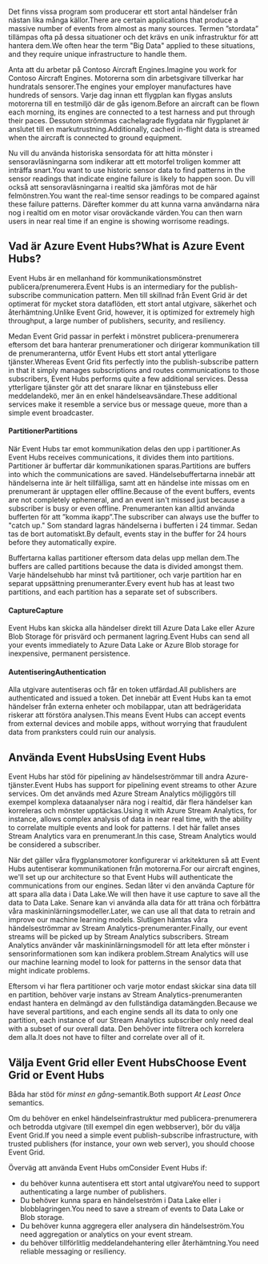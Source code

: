 <span data-ttu-id="4cae7-101">Det finns vissa program som producerar ett stort antal händelser från nästan lika många källor.</span><span class="sxs-lookup"><span data-stu-id="4cae7-101">There are certain applications that produce a massive number of events from almost as many sources.</span></span> <span data-ttu-id="4cae7-102">Termen ”stordata” tillämpas ofta på dessa situationer och det krävs en unik infrastruktur för att hantera dem.</span><span class="sxs-lookup"><span data-stu-id="4cae7-102">We often hear the term "Big Data" applied to these situations, and they require unique infrastructure to handle them.</span></span>

<span data-ttu-id="4cae7-103">Anta att du arbetar på Contoso Aircraft Engines.</span><span class="sxs-lookup"><span data-stu-id="4cae7-103">Imagine you work for Contoso Aircraft Engines.</span></span> <span data-ttu-id="4cae7-104">Motorerna som din arbetsgivare tillverkar har hundratals sensorer.</span><span class="sxs-lookup"><span data-stu-id="4cae7-104">The engines your employer manufactures have hundreds of sensors.</span></span> <span data-ttu-id="4cae7-105">Varje dag innan ett flygplan kan flygas ansluts motorerna till en testmiljö där de gås igenom.</span><span class="sxs-lookup"><span data-stu-id="4cae7-105">Before an aircraft can be flown each morning, its engines are connected to a test harness and put through their paces.</span></span> <span data-ttu-id="4cae7-106">Dessutom strömmas cachelagrade flygdata när flygplanet är anslutet till en markutrustning.</span><span class="sxs-lookup"><span data-stu-id="4cae7-106">Additionally, cached in-flight data is streamed when the aircraft is connected to ground equipment.</span></span>

<span data-ttu-id="4cae7-107">Nu vill du använda historiska sensordata för att hitta mönster i sensoravläsningarna som indikerar att ett motorfel troligen kommer att inträffa snart.</span><span class="sxs-lookup"><span data-stu-id="4cae7-107">You want to use historic sensor data to find patterns in the sensor readings that indicate engine failure is likely to happen soon.</span></span> <span data-ttu-id="4cae7-108">Du vill också att sensoravläsningarna i realtid ska jämföras mot de här felmönstren.</span><span class="sxs-lookup"><span data-stu-id="4cae7-108">You want the real-time sensor readings to be compared against these failure patterns.</span></span> <span data-ttu-id="4cae7-109">Därefter kommer du att kunna varna användarna nära nog i realtid om en motor visar oroväckande värden.</span><span class="sxs-lookup"><span data-stu-id="4cae7-109">You can then warn users in near real time if an engine is showing worrisome readings.</span></span>

## <a name="what-is-azure-event-hubs"></a><span data-ttu-id="4cae7-110">Vad är Azure Event Hubs?</span><span class="sxs-lookup"><span data-stu-id="4cae7-110">What is Azure Event Hubs?</span></span>

<span data-ttu-id="4cae7-111">Event Hubs är en mellanhand för kommunikationsmönstret publicera/prenumerera.</span><span class="sxs-lookup"><span data-stu-id="4cae7-111">Event Hubs is an intermediary for the publish-subscribe communication pattern.</span></span> <span data-ttu-id="4cae7-112">Men till skillnad från Event Grid är det optimerat för mycket stora dataflöden, ett stort antal utgivare, säkerhet och återhämtning.</span><span class="sxs-lookup"><span data-stu-id="4cae7-112">Unlike Event Grid, however, it is optimized for extremely high throughput, a large number of publishers, security, and resiliency.</span></span>

<span data-ttu-id="4cae7-113">Medan Event Grid passar in perfekt i mönstret publicera-prenumerera eftersom det bara hanterar prenumerationer och dirigerar kommunikation till de prenumeranterna, utför Event Hubs ett stort antal ytterligare tjänster.</span><span class="sxs-lookup"><span data-stu-id="4cae7-113">Whereas Event Grid fits perfectly into the publish-subscribe pattern in that it simply manages subscriptions and routes communications to those subscribers, Event Hubs performs quite a few additional services.</span></span> <span data-ttu-id="4cae7-114">Dessa ytterligare tjänster gör att det snarare liknar en tjänstebuss eller meddelandekö, mer än en enkel händelseavsändare.</span><span class="sxs-lookup"><span data-stu-id="4cae7-114">These additional services make it resemble a service bus or message queue, more than a simple event broadcaster.</span></span>

#### <a name="partitions"></a><span data-ttu-id="4cae7-115">Partitioner</span><span class="sxs-lookup"><span data-stu-id="4cae7-115">Partitions</span></span> ####
<span data-ttu-id="4cae7-116">När Event Hubs tar emot kommunikation delas den upp i partitioner.</span><span class="sxs-lookup"><span data-stu-id="4cae7-116">As Event Hubs receives communications, it divides them into partitions.</span></span> <span data-ttu-id="4cae7-117">Partitioner är buffertar där kommunikationen sparas.</span><span class="sxs-lookup"><span data-stu-id="4cae7-117">Partitions are buffers into which the communications are saved.</span></span> <span data-ttu-id="4cae7-118">Händelsebuffertarna innebär att händelserna inte är helt tillfälliga, samt att en händelse inte missas om en prenumerant är upptagen eller offline.</span><span class="sxs-lookup"><span data-stu-id="4cae7-118">Because of the event buffers, events are not completely ephemeral, and an event isn't missed just because a subscriber is busy or even offline.</span></span> <span data-ttu-id="4cae7-119">Prenumeranten kan alltid använda bufferten för att ”komma ikapp”.</span><span class="sxs-lookup"><span data-stu-id="4cae7-119">The subscriber can always use the buffer to "catch up."</span></span> <span data-ttu-id="4cae7-120">Som standard lagras händelserna i bufferten i 24 timmar. Sedan tas de bort automatiskt.</span><span class="sxs-lookup"><span data-stu-id="4cae7-120">By default, events stay in the buffer for 24 hours before they automatically expire.</span></span>

<span data-ttu-id="4cae7-121">Buffertarna kallas partitioner eftersom data delas upp mellan dem.</span><span class="sxs-lookup"><span data-stu-id="4cae7-121">The buffers are called partitions because the data is divided amongst them.</span></span> <span data-ttu-id="4cae7-122">Varje händelsehubb har minst två partitioner, och varje partition har en separat uppsättning prenumeranter.</span><span class="sxs-lookup"><span data-stu-id="4cae7-122">Every event hub has at least two partitions, and each partition has a separate set of subscribers.</span></span>

#### <a name="capture"></a><span data-ttu-id="4cae7-123">Capture</span><span class="sxs-lookup"><span data-stu-id="4cae7-123">Capture</span></span> ####
<span data-ttu-id="4cae7-124">Event Hubs kan skicka alla händelser direkt till Azure Data Lake eller Azure Blob Storage för prisvärd och permanent lagring.</span><span class="sxs-lookup"><span data-stu-id="4cae7-124">Event Hubs can send all your events immediately to Azure Data Lake or Azure Blob storage for inexpensive, permanent persistence.</span></span>

#### <a name="authentication"></a><span data-ttu-id="4cae7-125">Autentisering</span><span class="sxs-lookup"><span data-stu-id="4cae7-125">Authentication</span></span> ####
<span data-ttu-id="4cae7-126">Alla utgivare autentiseras och får en token utfärdad.</span><span class="sxs-lookup"><span data-stu-id="4cae7-126">All publishers are authenticated and issued a token.</span></span> <span data-ttu-id="4cae7-127">Det innebär att Event Hubs kan ta emot händelser från externa enheter och mobilappar, utan att bedrägeridata riskerar att förstöra analysen.</span><span class="sxs-lookup"><span data-stu-id="4cae7-127">This means Event Hubs can accept events from external devices and mobile apps, without worrying that fraudulent data from pranksters could ruin our analysis.</span></span> 

## <a name="using-event-hubs"></a><span data-ttu-id="4cae7-128">Använda Event Hubs</span><span class="sxs-lookup"><span data-stu-id="4cae7-128">Using Event Hubs</span></span>

<span data-ttu-id="4cae7-129">Event Hubs har stöd för pipelining av händelseströmmar till andra Azure-tjänster.</span><span class="sxs-lookup"><span data-stu-id="4cae7-129">Event Hubs has support for pipelining event streams to other Azure services.</span></span> <span data-ttu-id="4cae7-130">Om det används med Azure Stream Analytics möjliggörs till exempel komplexa dataanalyser nära nog i realtid, där flera händelser kan korreleras och mönster upptäckas.</span><span class="sxs-lookup"><span data-stu-id="4cae7-130">Using it with Azure Stream Analytics, for instance, allows complex analysis of data in near real time, with the ability to correlate multiple events and look for patterns.</span></span> <span data-ttu-id="4cae7-131">I det här fallet anses Stream Analytics vara en prenumerant.</span><span class="sxs-lookup"><span data-stu-id="4cae7-131">In this case, Stream Analytics would be considered a subscriber.</span></span>

<span data-ttu-id="4cae7-132">När det gäller våra flygplansmotorer konfigurerar vi arkitekturen så att Event Hubs autentiserar kommunikationen från motorerna.</span><span class="sxs-lookup"><span data-stu-id="4cae7-132">For our aircraft engines, we'll set up our architecture so that Event Hubs will authenticate the communications from our engines.</span></span> <span data-ttu-id="4cae7-133">Sedan låter vi den använda Capture för att spara alla data i Data Lake.</span><span class="sxs-lookup"><span data-stu-id="4cae7-133">We will then have it use capture to save all the data to Data Lake.</span></span> <span data-ttu-id="4cae7-134">Senare kan vi använda alla data för att träna och förbättra våra maskininlärningsmodeller.</span><span class="sxs-lookup"><span data-stu-id="4cae7-134">Later, we can use all that data to retrain and improve our machine learning models.</span></span> <span data-ttu-id="4cae7-135">Slutligen hämtas våra händelseströmmar av Stream Analytics-prenumeranter.</span><span class="sxs-lookup"><span data-stu-id="4cae7-135">Finally, our event streams will be picked up by Stream Analytics subscribers.</span></span> <span data-ttu-id="4cae7-136">Stream Analytics använder vår maskininlärningsmodell för att leta efter mönster i sensorinformationen som kan indikera problem.</span><span class="sxs-lookup"><span data-stu-id="4cae7-136">Stream Analytics will use our machine learning model to look for patterns in the sensor data that might indicate problems.</span></span>

<span data-ttu-id="4cae7-137">Eftersom vi har flera partitioner och varje motor endast skickar sina data till en partition, behöver varje instans av Stream Analytics-prenumeranten endast hantera en delmängd av den fullständiga datamängden.</span><span class="sxs-lookup"><span data-stu-id="4cae7-137">Because we have several partitions, and each engine sends all its data to only one partition, each instance of our Stream Analytics subscriber only need deal with a subset of our overall data.</span></span> <span data-ttu-id="4cae7-138">Den behöver inte filtrera och korrelera dem alla.</span><span class="sxs-lookup"><span data-stu-id="4cae7-138">It does not have to filter and correlate over all of it.</span></span>

## <a name="choose-event-grid-or-event-hubs"></a><span data-ttu-id="4cae7-139">Välja Event Grid eller Event Hubs</span><span class="sxs-lookup"><span data-stu-id="4cae7-139">Choose Event Grid or Event Hubs</span></span>

<span data-ttu-id="4cae7-140">Båda har stöd för *minst en gång*-semantik.</span><span class="sxs-lookup"><span data-stu-id="4cae7-140">Both support *At Least Once* semantics.</span></span>

<span data-ttu-id="4cae7-141">Om du behöver en enkel händelseinfrastruktur med publicera-prenumerera och betrodda utgivare (till exempel din egen webbserver), bör du välja Event Grid.</span><span class="sxs-lookup"><span data-stu-id="4cae7-141">If you need a simple event publish-subscribe infrastructure, with trusted publishers (for instance, your own web server), you should choose Event Grid.</span></span>

<span data-ttu-id="4cae7-142">Överväg att använda Event Hubs om</span><span class="sxs-lookup"><span data-stu-id="4cae7-142">Consider Event Hubs if:</span></span>
* <span data-ttu-id="4cae7-143">du behöver kunna autentisera ett stort antal utgivare</span><span class="sxs-lookup"><span data-stu-id="4cae7-143">You need to support authenticating a large number of publishers.</span></span>
* <span data-ttu-id="4cae7-144">Du behöver kunna spara en händelseström i Data Lake eller i blobblagringen.</span><span class="sxs-lookup"><span data-stu-id="4cae7-144">You need to save a stream of events to Data Lake or Blob storage.</span></span>
* <span data-ttu-id="4cae7-145">Du behöver kunna aggregera eller analysera din händelseström.</span><span class="sxs-lookup"><span data-stu-id="4cae7-145">You need aggregation or analytics on your event stream.</span></span>
* <span data-ttu-id="4cae7-146">du behöver tillförlitlig meddelandehantering eller återhämtning.</span><span class="sxs-lookup"><span data-stu-id="4cae7-146">You need reliable messaging or resiliency.</span></span> 